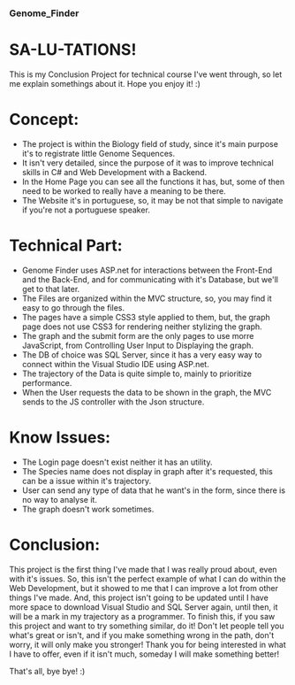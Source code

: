 ### Genome_Finder

# SA-LU-TATIONS!

This is my Conclusion Project for technical course I've went through, so let me explain somethings about it. Hope you enjoy it! :)

# Concept:

- The project is within the Biology field of study, since it's main purpose it's to registrate little Genome Sequences.
- It isn't very detailed, since the purpose of it was to improve technical skills in C# and Web Development with a Backend.
- In the Home Page you can see all the functions it has, but, some of then need to be worked to really have a meaning to be there.
- The Website it's in portuguese, so, it may be not that simple to navigate if you're not a portuguese speaker.

# Technical Part:

- Genome Finder uses ASP.net for interactions between the Front-End and the Back-End, and for communicating with it's Database, but we'll get to that later.
- The Files are organized within the MVC structure, so, you may find it easy to go through the files.
- The pages have a simple CSS3 style applied to them, but, the graph page does not use CSS3 for rendering neither stylizing the graph.
- The graph and the submit form are the only pages to use morre JavaScript, from Controlling User Input to Displaying the graph.
- The DB of choice was SQL Server, since it has a very easy way to connect within the Visual Studio IDE using ASP.net.
- The trajectory of the Data is quite simple to, mainly to prioritize performance.
- When the User requests the data to be shown in the graph, the MVC sends to the JS controller with the Json structure.

# Know Issues:

- The Login page doesn't exist neither it has an utility.
- The Species name does not display in graph after it's requested, this can be a issue within it's trajectory.
- User can send any type of data that he want's in the form, since there is no way to analyse it.
- The graph doesn't work sometimes.

# Conclusion:

This project is the first thing I've made that I was really proud about, even with it's issues.
So, this isn't the perfect example of what I can do within the Web Development, but it showed to me that I can improve a lot from other things I've made.
And, this project isn't going to be updated until I have more space to download Visual Studio and SQL Server again, until then, it will be a mark in my trajectory as a programmer.
To finish this, if you saw this project and want to try something similar, do it! Don't let people tell you what's great or isn't, and if you make something wrong in the path, don't worry, it will only make you stronger!
Thank you for being interested in what I have to offer, even if it isn't much, someday I will make something better!

That's all, bye bye! :)
